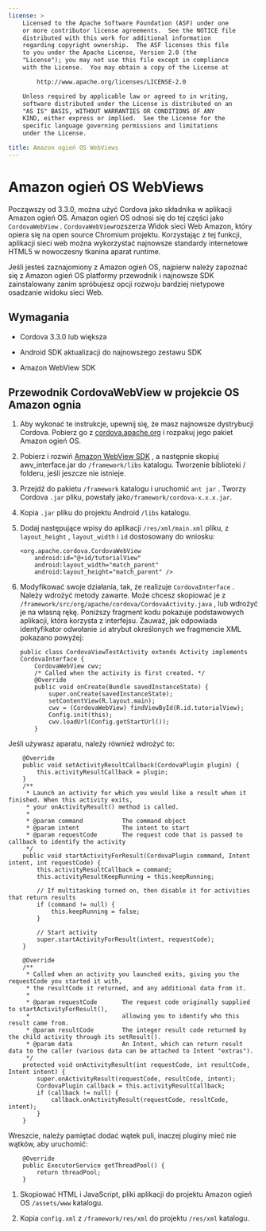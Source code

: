 ```yaml
---
license: >
    Licensed to the Apache Software Foundation (ASF) under one
    or more contributor license agreements.  See the NOTICE file
    distributed with this work for additional information
    regarding copyright ownership.  The ASF licenses this file
    to you under the Apache License, Version 2.0 (the
    "License"); you may not use this file except in compliance
    with the License.  You may obtain a copy of the License at

        http://www.apache.org/licenses/LICENSE-2.0

    Unless required by applicable law or agreed to in writing,
    software distributed under the License is distributed on an
    "AS IS" BASIS, WITHOUT WARRANTIES OR CONDITIONS OF ANY
    KIND, either express or implied.  See the License for the
    specific language governing permissions and limitations
    under the License.

title: Amazon ogień OS WebViews
---
```


# Amazon ogień OS WebViews

Począwszy od 3.3.0, można użyć Cordova jako składnika w aplikacji Amazon ogień OS. Amazon ogień OS odnosi się do tej części jako `CordovaWebView` . `CordovaWebView`rozszerza Widok sieci Web Amazon, który opiera się na open source Chromium projektu. Korzystając z tej funkcji, aplikacji sieci web można wykorzystać najnowsze standardy internetowe HTML5 w nowoczesny tkanina aparat runtime.

Jeśli jesteś zaznajomiony z Amazon ogień OS, najpierw należy zapoznać się z Amazon ogień OS platformy przewodnik i najnowsze SDK zainstalowany zanim spróbujesz opcji rozwoju bardziej nietypowe osadzanie widoku sieci Web.

## Wymagania

*   Cordova 3.3.0 lub większa

*   Android SDK aktualizacji do najnowszego zestawu SDK

*   Amazon WebView SDK

## Przewodnik CordovaWebView w projekcie OS Amazon ognia

1.  Aby wykonać te instrukcje, upewnij się, że masz najnowsze dystrybucji Cordova. Pobierz go z [cordova.apache.org][1] i rozpakuj jego pakiet Amazon ogień OS.

2.  Pobierz i rozwiń [Amazon WebView SDK][2] , a następnie skopiuj awv_interface.jar do `/framework/libs` katalogu. Tworzenie biblioteki / folderu, jeśli jeszcze nie istnieje.

3.  Przejdź do pakietu `/framework` katalogu i uruchomić `ant jar` . Tworzy Cordova `.jar` pliku, powstały jako`/framework/cordova-x.x.x.jar`.

4.  Kopia `.jar` pliku do projektu Android `/libs` katalogu.

5.  Dodaj następujące wpisy do aplikacji `/res/xml/main.xml` pliku, z `layout_height` , `layout_width` i `id` dostosowany do wniosku:
    
        <org.apache.cordova.CordovaWebView
            android:id="@+id/tutorialView"
            android:layout_width="match_parent"
            android:layout_height="match_parent" />
        

6.  Modyfikować swoje działania, tak, że realizuje `CordovaInterface` . Należy wdrożyć metody zawarte. Może chcesz skopiować je z `/framework/src/org/apache/cordova/CordovaActivity.java` , lub wdrożyć je na własną rękę. Poniższy fragment kodu pokazuje podstawowych aplikacji, która korzysta z interfejsu. Zauważ, jak odpowiada identyfikator odwołanie `id` atrybut określonych we fragmencie XML pokazano powyżej:
    
        public class CordovaViewTestActivity extends Activity implements CordovaInterface {
            CordovaWebView cwv;
            /* Called when the activity is first created. */
            @Override
            public void onCreate(Bundle savedInstanceState) {
                super.onCreate(savedInstanceState);
                setContentView(R.layout.main);
                cwv = (CordovaWebView) findViewById(R.id.tutorialView);
                Config.init(this);
                cwv.loadUrl(Config.getStartUrl());
            }
        

 [1]: http://cordova.apache.org
 [2]: https://developer.amazon.com/sdk/fire/IntegratingAWV.html#installawv

Jeśli używasz aparatu, należy również wdrożyć to:

        @Override
        public void setActivityResultCallback(CordovaPlugin plugin) {
            this.activityResultCallback = plugin;
        }
        /**
         * Launch an activity for which you would like a result when it finished. When this activity exits,
         * your onActivityResult() method is called.
         *
         * @param command           The command object
         * @param intent            The intent to start
         * @param requestCode       The request code that is passed to callback to identify the activity
         */
        public void startActivityForResult(CordovaPlugin command, Intent intent, int requestCode) {
            this.activityResultCallback = command;
            this.activityResultKeepRunning = this.keepRunning;
    
            // If multitasking turned on, then disable it for activities that return results
            if (command != null) {
                this.keepRunning = false;
            }
    
            // Start activity
            super.startActivityForResult(intent, requestCode);
        }
    
        @Override
        /**
         * Called when an activity you launched exits, giving you the requestCode you started it with,
         * the resultCode it returned, and any additional data from it.
         *
         * @param requestCode       The request code originally supplied to startActivityForResult(),
         *                          allowing you to identify who this result came from.
         * @param resultCode        The integer result code returned by the child activity through its setResult().
         * @param data              An Intent, which can return result data to the caller (various data can be attached to Intent "extras").
         */
        protected void onActivityResult(int requestCode, int resultCode, Intent intent) {
            super.onActivityResult(requestCode, resultCode, intent);
            CordovaPlugin callback = this.activityResultCallback;
            if (callback != null) {
                callback.onActivityResult(requestCode, resultCode, intent);
            }
        }
    

Wreszcie, należy pamiętać dodać wątek puli, inaczej pluginy mieć nie wątków, aby uruchomić:

        @Override
        public ExecutorService getThreadPool() {
            return threadPool;
        }
    

1.  Skopiować HTML i JavaScript, pliki aplikacji do projektu Amazon ogień OS `/assets/www` katalogu.

2.  Kopia `config.xml` z `/framework/res/xml` do projektu `/res/xml` katalogu.